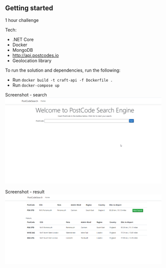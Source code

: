 ## Getting started

1 hour challenge

Tech:
- .NET Core
- Docker
- MongoDB
- http://api.postcodes.io
- Geolocation library

To run the solution and dependencies, run the following:
- Run `docker build -t craft-api -f Dockerfile .`
- Run `docker-compose up`

Screenshot - search
![Image 1](media/01-HomePage-PostCodeSearch.png)

Screenshot - result
![Image 2](media/02-Search-results-PostCodeSearch.png)